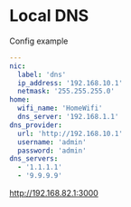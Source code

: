 # Local DNS

Config example

```yaml
---
nic:
  label: 'dns'
  ip_address: '192.168.10.1'
  netmask: '255.255.255.0'
home:
  wifi_name: 'HomeWifi'
  dns_server: '192.168.1.1'
dns_provider:
  url: 'http://192.168.10.1'
  username: 'admin'
  password: 'admin'
dns_servers:
  - '1.1.1.1'
  - '9.9.9.9'
```

http://192.168.82.1:3000
